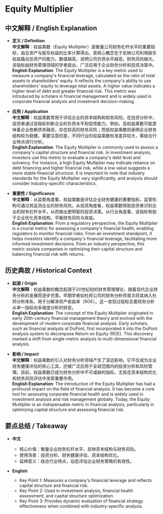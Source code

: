 # Equity Multiplier

## 中文解释 / English Explanation

* **定义 / Definition**  
  **中文解释**：权益乘数（Equity Multiplier）是衡量公司财务杠杆水平的重要指标，由总资产与股东权益的比率计算得出。其核心概念在于反映公司利用股东权益撬动总资产的能力，数值越高，说明公司负债水平越高，财务风险越大。该指标由财务管理领域的学者提出，广泛应用于企业财务分析和投资决策中。  
  **English Explanation**: The Equity Multiplier is a key metric used to measure a company's financial leverage, calculated as the ratio of total assets to shareholders' equity. It reflects the company's ability to use shareholders' equity to leverage total assets. A higher value indicates a higher level of debt and greater financial risk. This metric was introduced by scholars in financial management and is widely used in corporate financial analysis and investment decision-making.

* **应用 / Application**  
  **中文解释**：权益乘数常用于评估企业的资本结构和财务风险。在投资分析中，投资者通过该指标判断企业的负债水平和偿债能力。例如，高权益乘数可能意味着企业依赖债务融资，存在较高的财务风险；而低权益乘数则表明企业财务结构较为稳健。需要注意的是，不同行业的权益乘数标准差异较大，需结合行业特点进行分析。  
  **English Explanation**: The Equity Multiplier is commonly used to assess a company's capital structure and financial risk. In investment analysis, investors use this metric to evaluate a company's debt level and solvency. For instance, a high Equity Multiplier may indicate reliance on debt financing and higher financial risk, while a low value suggests a more stable financial structure. It is important to note that industry standards for the Equity Multiplier vary significantly, and analysis should consider industry-specific characteristics.

* **重要性 / Significance**  
  **中文解释**：从监管角度看，权益乘数是评估企业财务健康的重要指标，监管机构可通过其监测企业的财务风险。从投资角度看，权益乘数帮助投资者识别企业的财务杠杆水平，从而做出更明智的投资决策。从行业角度看，该指标有助于企业优化资本结构，平衡财务风险与收益。  
  **English Explanation**: From a regulatory perspective, the Equity Multiplier is a crucial metric for assessing a company's financial health, enabling regulators to monitor financial risks. From an investment standpoint, it helps investors identify a company's financial leverage, facilitating more informed investment decisions. From an industry perspective, this metric assists companies in optimizing their capital structure and balancing financial risk with returns.

## 历史典故 / Historical Context

* **起源 / Origin**  
  **中文解释**：权益乘数的概念起源于20世纪初的财务管理理论，随着现代企业财务分析的发展而逐步完善。早期学者如杜邦公司的财务分析师首次将其纳入杜邦分析体系，用于分解净资产收益率（ROE）。这一发现过程标志着财务分析从单一指标向多维度分析的转变。  
  **English Explanation**: The concept of the Equity Multiplier originated in early 20th-century financial management theory and evolved with the development of modern corporate financial analysis. Early scholars, such as financial analysts at DuPont, first incorporated it into the DuPont analysis system to decompose Return on Equity (ROE). This discovery marked a shift from single-metric analysis to multi-dimensional financial analysis.

* **影响 / Impact**  
  **中文解释**：权益乘数的引入对财务分析领域产生了深远影响。它不仅成为企业财务健康评估的核心工具，还被广泛应用于全球范围内的投资分析和风险管理。目前，权益乘数已成为财务分析中不可或缺的指标，尤其在资本结构优化和财务风险评估中发挥重要作用。  
  **English Explanation**: The introduction of the Equity Multiplier has had a profound impact on the field of financial analysis. It has become a core tool for assessing corporate financial health and is widely used in investment analysis and risk management globally. Today, the Equity Multiplier is an indispensable metric in financial analysis, particularly in optimizing capital structure and assessing financial risk.

## 要点总结 / Takeaway

* **中文**  
  - 核心价值：衡量企业财务杠杆水平，反映资本结构与财务风险。  
  - 使用场景：投资分析、财务健康评估、资本结构优化。  
  - 延伸意义：结合行业特点，动态评估企业财务策略的有效性。  

* **English**  
  - Key Point 1: Measures a company's financial leverage and reflects capital structure and financial risk.  
  - Key Point 2: Used in investment analysis, financial health assessment, and capital structure optimization.  
  - Key Point 3: Provides dynamic evaluation of financial strategy effectiveness when combined with industry-specific analysis.